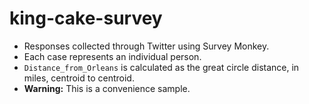 king-cake-survey
================

- Responses collected through Twitter using Survey Monkey.
- Each case represents an individual person.
- `Distance_from_Orleans` is calculated as the great circle distance, in miles, centroid to centroid.
- **Warning:** This is a convenience sample.